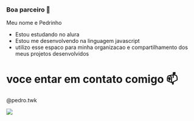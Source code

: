 ### Boa parceiro 🥇

Meu nome e Pedrinho
- Estou estudando no alura
- Estou me desenvolvendo na linguagem javascript
- utilizo esse espaco para minha organizacao e compartilhamento dos meus projetos desenvolvidos


# voce entar em contato comigo 📫

@pedro.twk

![](https://media.tenor.com/ZCxwVKNGulcAAAAM/carlos-sumar%C3%A9.gif)

